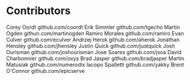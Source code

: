 Contributors
============

Corey Oordt       github.com/coordt
Erik Simmler      github.com/tgecho
Martin Ogden      githun.com/martinogden
Ramiro Morales    github.com/ramiro
Evan Culver       github.com/eculver
Andrzej Herok     github.com/aherok
Jonathan Hensley  github.com/jhensley
Justin Quick      github.com/justquick
Josh Ourisman     github.com/joshourisman
Jose Soares       github.com/jsoa
David Charbonnier github.com/oxys
Brad Jasper       github.com/bradjasper
Martin Matusiak   github.com/numerodix
Iacopo Spalletti  github.com/yakky
Brent O'Connor    github.com/epicserve
